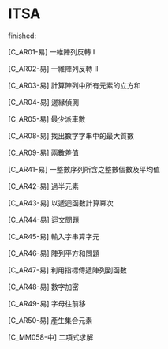 # ITSA
finished:

  [C_AR01-易] 一維陣列反轉 I 
  
  [C_AR02-易] 一維陣列反轉 II
  
  [C_AR03-易] 計算陣列中所有元素的立方和
  
  [C_AR04-易] 邊緣偵測
  
  [C_AR05-易] 最少派車數
  
  [C_AR08-易] 找出數字字串中的最大質數
  
  [C_AR09-易] 兩數差值
  
  [C_AR41-易] 一整數序列所含之整數個數及平均值
  
  [C_AR42-易] 過半元素
  
  [C_AR43-易] 以遞迴函數計算冪次
  
  [C_AR44-易] 迴文問題
   
  [C_AR45-易] 輸入字串算字元
  
  [C_AR46-易] 陣列平方和問題
  
  [C_AR47-易] 利用指標傳遞陣列到函數
  
  [C_AR48-易] 數字加密
  
  [C_AR49-易] 字母往前移
  
  [C_AR50-易] 產生集合元素
  
  [C_MM058-中] 二項式求解
